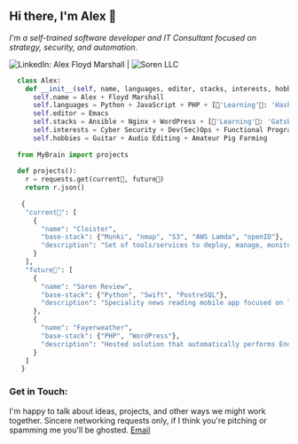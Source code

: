 ## Hi there, I'm Alex 👋
*I'm a self-trained software developer and IT Consultant focused on strategy, security, and automation.*

![LinkedIn: Alex Floyd Marshall](https://www.linkedin.com/in/alexanderpfloydmarshall?lipi=urn%3Ali%3Apage%3Ad_flagship3_profile_view_base_contact_details%3BLMIMDJ5oSwC0vEEMxbqZJw%3D%3D) | 
![Soren LLC](https://soren.tech)

```python
  class Alex:
    def __init__(self, name, languages, editor, stacks, interests, hobbies)
      self.name = Alex + Floyd Marshall
      self.languages = Python + JavaScript + PHP + [🌱'Learning'🌱: 'Haskell' + 'Lua']
      self.editor = Emacs
      self.stacks = Ansible + Nginx + WordPress + [🌱'Learning'🌱: 'Gatsby' + 'Terraform']
      self.interests = Cyber Security + Dev(Sec)Ops + Functional Programming + Test Driven Development
      self.hobbies = Guitar + Audio Editing + Amateur Pig Farming
    
  from MyBrain import projects
   
  def projects():
    r = requests.get(current🔭, future🤔)
    return r.json()
    
   {
    "current🔭": [
      {
        "name": "Cloister",
        "base-stack": {"Munki", "nmap", "S3", "AWS Lamda", "openID"},
        "description": "Set of tools/services to deploy, manage, monitor, and protect a fleet of MacOS devices in a remote workforce"
      }  
    ],
    "future🤔": [
      {
        "name": "Soren Review",
        "base-stack": {"Python", "Swift", "PostreSQL"},
        "description": "Speciality news reading mobile app focused on leading think-tanks/NGOs from around the world"
      },
      {
        "name": "Fayerweather",
        "base-stack": {"PHP", "WordPress"},
        "description": "Hosted solution that automatically performs End-to-End testing on WordPress installations to solve the problem of keeping plugins up-to-date without breaking things"
      }
    ]
   }
```

### Get in Touch:
I'm happy to talk about ideas, projects, and other ways we might work together. Sincere networking requests only, if I think you're pitching or spamming me you'll be ghosted. 
[Email](mailto:apmarshall@soren.tech)
